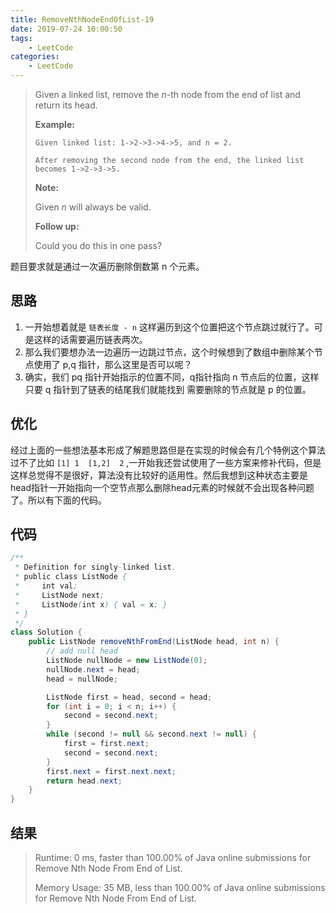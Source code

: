 ```yaml
---
title: RemoveNthNodeEndOfList-19
date: 2019-07-24 10:00:50
tags: 
	- LeetCode
categories:
    - LeetCode
---
```


> Given a linked list, remove the *n*-th node from the end of list and return its head.
>
> **Example:**
>
> ```
> Given linked list: 1->2->3->4->5, and n = 2.
> 
> After removing the second node from the end, the linked list becomes 1->2->3->5.
> ```
>
> **Note:**
>
> Given *n* will always be valid.
>
> **Follow up:**
>
> Could you do this in one pass?



题目要求就是通过一次遍历删除倒数第 n 个元素。

## 思路

1. 一开始想着就是 `链表长度 - n`  这样遍历到这个位置把这个节点跳过就行了。可是这样的话需要遍历链表两次。
2. 那么我们要想办法一边遍历一边跳过节点，这个时候想到了数组中删除某个节点使用了 p,q 指针，那么这里是否可以呢？
3. 确实，我们 pq 指针开始指示的位置不同，q指针指向 n 节点后的位置，这样只要 q 指针到了链表的结尾我们就能找到 需要删除的节点就是 p 的位置。

## 优化

经过上面的一些想法基本形成了解题思路但是在实现的时候会有几个特例这个算法过不了比如 `[1] 1  [1,2]  2`  ,一开始我还尝试使用了一些方案来修补代码，但是这样总觉得不是很好，算法没有比较好的适用性。然后我想到这种状态主要是head指针一开始指向一个空节点那么删除head元素的时候就不会出现各种问题了。所以有下面的代码。

## 代码

```java
/**
 * Definition for singly-linked list.
 * public class ListNode {
 *     int val;
 *     ListNode next;
 *     ListNode(int x) { val = x; }
 * }
 */
class Solution {
    public ListNode removeNthFromEnd(ListNode head, int n) {
        // add null head
        ListNode nullNode = new ListNode(0);
        nullNode.next = head;
        head = nullNode;

        ListNode first = head, second = head;
        for (int i = 0; i < n; i++) {
            second = second.next;
        }
        while (second != null && second.next != null) {
            first = first.next;
            second = second.next;
        }
        first.next = first.next.next;
        return head.next;
    }
}
```

## 结果

>Runtime: 0 ms, faster than 100.00% of Java online submissions for Remove Nth Node From End of List.
>
>Memory Usage: 35 MB, less than 100.00% of Java online submissions for Remove Nth Node From End of List.

 